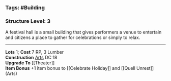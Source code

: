 ### Tags: #Building 
### Structure Level: 3

A festival hall is a small building that gives performers a venue to entertain and citizens a place to gather for celebrations or simply to relax.

---

**Lots** 1; **Cost** 7 RP, 3 Lumber  
**Construction** [Arts](https://2e.aonprd.com/Skills.aspx?ID=19) DC 18  
**Upgrade To** [[Theater]]  
**Item Bonus** +1 item bonus to [[Celebrate Holiday]] and [[Quell Unrest]] (Arts)